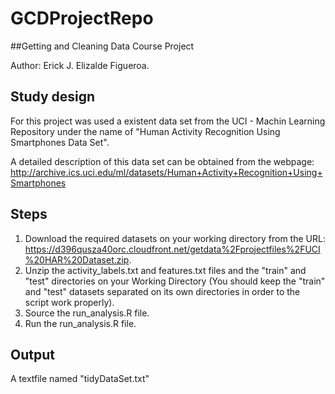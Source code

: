 # GCDProjectRepo
##Getting and Cleaning Data Course Project

Author: Erick J. Elizalde Figueroa.

## Study design

For this project was used a existent data set from the UCI - Machin Learning Repository under the name of "Human Activity Recognition Using Smartphones Data Set".

A detailed description of this data set can be obtained from the webpage: http://archive.ics.uci.edu/ml/datasets/Human+Activity+Recognition+Using+Smartphones

## Steps

1. Download the required datasets on your working directory from the URL: https://d396qusza40orc.cloudfront.net/getdata%2Fprojectfiles%2FUCI%20HAR%20Dataset.zip.
2. Unzip the activity_labels.txt and features.txt files and the "train" and "test" directories on your Working Directory (You should keep the "train" and "test" datasets separated on its own directories in order to the script work properly).
3. Source the run_analysis.R file.
4. Run the run_analysis.R file.

## Output

A textfile named "tidyDataSet.txt"
